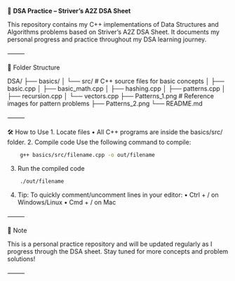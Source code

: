 🧠 **DSA Practice – Striver’s A2Z DSA Sheet**

This repository contains my C++ implementations of Data Structures and Algorithms problems based on Striver’s A2Z DSA Sheet. It documents my personal progress and practice throughout my DSA learning journey.

⸻

📂 Folder Structure

DSA/
├── basics/
│   └── src/                  # C++ source files for basic concepts
│       ├── basic.cpp
│       ├── basic_math.cpp
│       ├── hashing.cpp
│       ├── patterns.cpp
│       ├── recursion.cpp
│       └── vectors.cpp
├── Patterns_1.png            # Reference images for pattern problems
├── Patterns_2.png
└── README.md

⸻

🛠️ How to Use
	1.	Locate files
	•	All C++ programs are inside the basics/src/ folder.
	2.	Compile code
Use the following command to compile:
```bash
    g++ basics/src/filename.cpp -o out/filename
```
3.	Run the compiled code
```bash
    ./out/filename
```

4.	Tip:
To quickly comment/uncomment lines in your editor:
	•	Ctrl + / on Windows/Linux
	•	Cmd + / on Mac

⸻

📌 Note

This is a personal practice repository and will be updated regularly as I progress through the DSA sheet. Stay tuned for more concepts and problem solutions!

⸻
